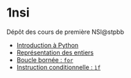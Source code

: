 # 1nsi
Dépôt des cours de première NSI@stpbb

* [Introduction à Python](https://github.com/thfruchart/1nsi/tree/main/01)
* [Représentation des entiers](https://github.com/thfruchart/1nsi/tree/main/19)
* [Boucle bornée : `for`](https://github.com/thfruchart/1nsi/tree/main/02)
* [Instruction conditionnelle : `ìf`](https://github.com/thfruchart/1nsi/tree/main/03)
